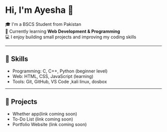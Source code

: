 # Hi, I'm Ayesha 👋  

🎓 I'm a BSCS Student from Pakistan  
🌱 Currently learning **Web Development & Programming**  
💻 I enjoy building small projects and improving my coding skills  

---

## 🔧 Skills  
- Programming: C, C++, Python (beginner level)  
- Web: HTML, CSS, JavaScript (learning)  
- Tools: Git, GitHub, VS Code ,kali linux, dosbox

---

## 📂 Projects  
- Whether app(link coming soon)  
- To-Do List (link coming soon)  
- Portfolio Website (link coming soon)
